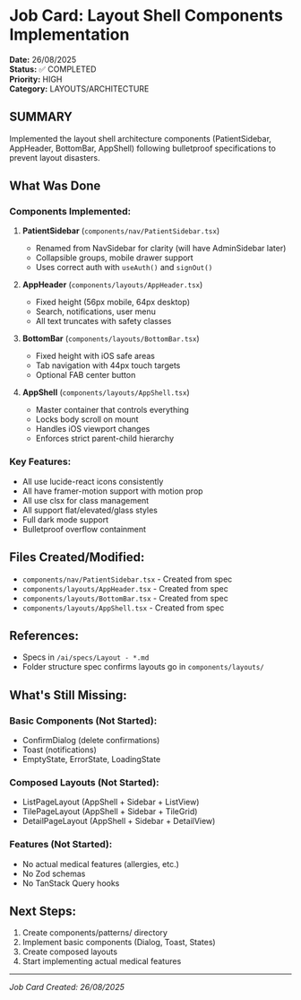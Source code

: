 # Job Card: Layout Shell Components Implementation
**Date:** 26/08/2025  
**Status:** ✅ COMPLETED  
**Priority:** HIGH  
**Category:** LAYOUTS/ARCHITECTURE

## SUMMARY
Implemented the layout shell architecture components (PatientSidebar, AppHeader, BottomBar, AppShell) following bulletproof specifications to prevent layout disasters.

## What Was Done

### Components Implemented:
1. **PatientSidebar** (`components/nav/PatientSidebar.tsx`)
   - Renamed from NavSidebar for clarity (will have AdminSidebar later)
   - Collapsible groups, mobile drawer support
   - Uses correct auth with `useAuth()` and `signOut()`

2. **AppHeader** (`components/layouts/AppHeader.tsx`)
   - Fixed height (56px mobile, 64px desktop)
   - Search, notifications, user menu
   - All text truncates with safety classes

3. **BottomBar** (`components/layouts/BottomBar.tsx`) 
   - Fixed height with iOS safe areas
   - Tab navigation with 44px touch targets
   - Optional FAB center button

4. **AppShell** (`components/layouts/AppShell.tsx`)
   - Master container that controls everything
   - Locks body scroll on mount
   - Handles iOS viewport changes
   - Enforces strict parent-child hierarchy

### Key Features:
- All use lucide-react icons consistently
- All have framer-motion support with motion prop
- All use clsx for class management
- All support flat/elevated/glass styles
- Full dark mode support
- Bulletproof overflow containment

## Files Created/Modified:
- `components/nav/PatientSidebar.tsx` - Created from spec
- `components/layouts/AppHeader.tsx` - Created from spec
- `components/layouts/BottomBar.tsx` - Created from spec  
- `components/layouts/AppShell.tsx` - Created from spec

## References:
- Specs in `/ai/specs/Layout - *.md`
- Folder structure spec confirms layouts go in `components/layouts/`

## What's Still Missing:

### Basic Components (Not Started):
- ConfirmDialog (delete confirmations)
- Toast (notifications)
- EmptyState, ErrorState, LoadingState

### Composed Layouts (Not Started):
- ListPageLayout (AppShell + Sidebar + ListView)
- TilePageLayout (AppShell + Sidebar + TileGrid)  
- DetailPageLayout (AppShell + Sidebar + DetailView)

### Features (Not Started):
- No actual medical features (allergies, etc.)
- No Zod schemas
- No TanStack Query hooks

## Next Steps:
1. Create components/patterns/ directory
2. Implement basic components (Dialog, Toast, States)
3. Create composed layouts
4. Start implementing actual medical features

---
*Job Card Created: 26/08/2025*
